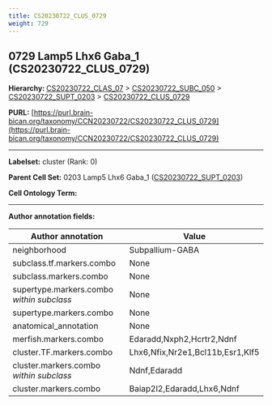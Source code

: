 ```yaml
---
title: CS20230722_CLUS_0729
weight: 729
---
```

## 0729 Lamp5 Lhx6 Gaba_1 (CS20230722_CLUS_0729)
<b>Hierarchy: </b>
[CS20230722_CLAS_07](../CS20230722_CLAS_07) >
[CS20230722_SUBC_050](../CS20230722_SUBC_050) >
[CS20230722_SUPT_0203](../CS20230722_SUPT_0203) >
[CS20230722_CLUS_0729](../CS20230722_CLUS_0729)

**PURL:** [https://purl.brain-bican.org/taxonomy/CCN20230722/CS20230722_CLUS_0729](https://purl.brain-bican.org/taxonomy/CCN20230722/CS20230722_CLUS_0729)

---


**Labelset:** cluster (Rank: 0)

**Parent Cell Set:** 0203 Lamp5 Lhx6 Gaba_1 ([CS20230722_SUPT_0203](../CS20230722_SUPT_0203))



**Cell Ontology Term:** 

[MARKER GENES.]: #


---

[TRANSFERRED ANNOTATIONS.]: #


[AUTHOR ANNOTATION FIELDS.]: #


**Author annotation fields:**

| Author annotation | Value |
|-------------------|-------|
|neighborhood|Subpallium-GABA|
|subclass.tf.markers.combo|None|
|subclass.markers.combo|None|
|supertype.markers.combo _within subclass_|None|
|supertype.markers.combo|None|
|anatomical_annotation|None|
|merfish.markers.combo|Edaradd,Nxph2,Hcrtr2,Ndnf|
|cluster.TF.markers.combo|Lhx6,Nfix,Nr2e1,Bcl11b,Esr1,Klf5|
|cluster.markers.combo _within subclass_|Ndnf,Edaradd|
|cluster.markers.combo|Baiap2l2,Edaradd,Lhx6,Ndnf|
